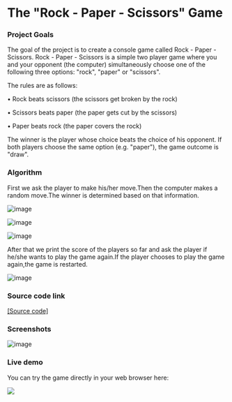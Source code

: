 # The "Rock - Paper - Scissors" Game

### Project Goals
The goal of the project is to create a console game called Rock - Paper - Scissors. Rock - Paper - Scissors is a simple two player game where you and your opponent (the computer) simultaneously choose one of the following three options: "rock", "paper" or "scissors". 

The rules are as follows:

•	Rock beats scissors (the scissors get broken by the rock)

•	Scissors beats paper (the paper gets cut by the scissors)

•	Paper beats rock (the paper covers the rock)

The winner is the player whose choice beats the choice of his opponent. If both players choose the same option (e.g. "paper"), the game outcome is "draw".

### Algorithm
First we ask the player to make his/her move.Then the computer makes a random move.The winner is determined based on that information.

![image](https://user-images.githubusercontent.com/126717931/222572822-c01fb672-8715-4792-b4a2-931009647101.png)

![image](https://user-images.githubusercontent.com/126717931/222571028-df69e870-65a2-441a-acf1-21b037841f0f.png)

![image](https://user-images.githubusercontent.com/126717931/222571177-8b0238e4-315a-4d56-bef3-b91e3a2c6c67.png)

After that we print the score of the players so far and ask the player if he/she wants to play the game again.If the player chooses to play the game again,the game is restarted.

![image](https://user-images.githubusercontent.com/126717931/222573039-289b805d-c95d-4705-a85f-6ed191350259.png)

### Source code link
<a href="https://github.com/viktorpetrov1997/RockPaperScissorsGame/blob/main/RockPaperScissors.java">[Source code]</a>

### Screenshots
![image](https://user-images.githubusercontent.com/126717931/222573416-a82b4240-60e9-46e4-bf7f-8b5f6fed8609.png)

### Live demo
You can try the game directly in your web browser here:

<a href="https://replit.com/@viktorpetrov97/RockPaperScissorsGame#Main.java"><img src="https://user-images.githubusercontent.com/126717931/225292877-37b48e35-8ce7-49ac-85ff-304c51ad5609.png"></a>



